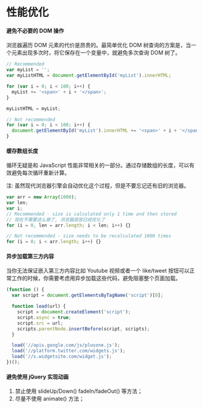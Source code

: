 # 性能优化

#### 避免不必要的 DOM 操作

浏览器遍历 DOM 元素的代价是昂贵的。最简单优化 DOM 树查询的方案是，当一个元素出现多次时，将它保存在一个变量中，就避免多次查询 DOM 树了。

```js
// Recommended
var myList = '';
var myListHTML = document.getElementById('myList').innerHTML;

for (var i = 0; i < 100; i++) {
  myList += '<span>' + i + '</span>';
}

myListHTML = myList;

// Not recommended
for (var i = 0; i < 100; i++) {
  document.getElementById('myList').innerHTML += '<span>' + i + '</span>';
}
```

#### 缓存数组长度

循环无疑是和 JavaScript 性能非常相关的一部分。通过存储数组的长度，可以有效避免每次循环重新计算。

注: 虽然现代浏览器引擎会自动优化这个过程，但是不要忘记还有旧的浏览器。

```js
var arr = new Array(1000);
var len;
var i;
// Recommended - size is calculated only 1 time and then stored
// 现在不需要这么做了, 浏览器底层已经优化了
for (i = 0, len = arr.length; i < len; i++) {}

// Not recommended - size needs to be recalculated 1000 times
for (i = 0; i < arr.length; i++) {}
```

#### 异步加载第三方内容

当你无法保证嵌入第三方内容比如 Youtube 视频或者一个 like/tweet 按钮可以正常工作的时候，你需要考虑用异步加载这些代码，避免阻塞整个页面加载。

```js
(function () {
  var script = document.getElementsByTagName('script')[0];

  function load(url) {
    script = document.createElement('script');
    script.async = true;
    script.src = url;
    scripts.parentNode.insertBefore(script, scripts);
  }

  load('//apis.google.com/js/plusone.js');
  load('//platform.twitter.com/widgets.js');
  load('//s.widgetsite.com/widget.js');
})();
```

#### 避免使用 jQuery 实现动画

1. 禁止使用 slideUp/Down() fadeIn/fadeOut() 等方法；
2. 尽量不使用 animate() 方法；
